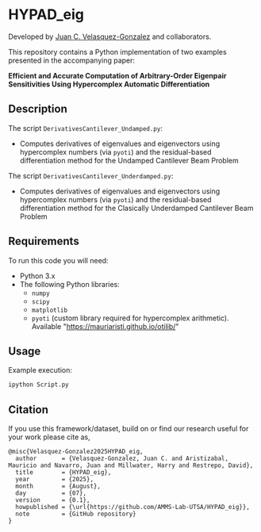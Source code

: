 # HYPAD_eig

Developed by [Juan C. Velasquez-Gonzalez](https://orcid.org/0000-0003-2442-437X) and collaborators. 

This repository contains a Python implementation of two examples presented in the accompanying paper:  

**Efficient and Accurate Computation of Arbitrary-Order Eigenpair Sensitivities Using Hypercomplex Automatic Differentiation**

## Description
The script `DerivativesCantilever_Undamped.py`:
- Computes derivatives of eigenvalues and eigenvectors using hypercomplex numbers (via `pyoti`) and the residual-based differentiation method for the Undamped Cantilever Beam Problem

The script `DerivativesCantilever_Underdamped.py`:
- Computes derivatives of eigenvalues and eigenvectors using hypercomplex numbers (via `pyoti`) and the residual-based differentiation method for the Clasically Underdamped Cantilever Beam Problem


## Requirements
To run this code you will need:
- Python 3.x
- The following Python libraries:
  - `numpy`
  - `scipy`
  - `matplotlib`
  - `pyoti` (custom library required for hypercomplex arithmetic). Available "https://mauriaristi.github.io/otilib/"

## Usage
Example execution:
```bash
ipython Script.py
```
## Citation
If you use this framework/dataset, build on or find our research useful for your work please cite as, 
```
@misc{Velasquez-Gonzalez2025HYPAD_eig,
  author       = {Velasquez-Gonzalez, Juan C. and Aristizabal, Mauricio and Navarro, Juan and Millwater, Harry and Restrepo, David},
  title        = {HYPAD_eig},
  year         = {2025},
  month        = {August},
  day          = {07},
  version      = {0.1},
  howpublished = {\url{https://github.com/AMMS-Lab-UTSA/HYPAD_eig}},
  note         = {GitHub repository}
}
```
